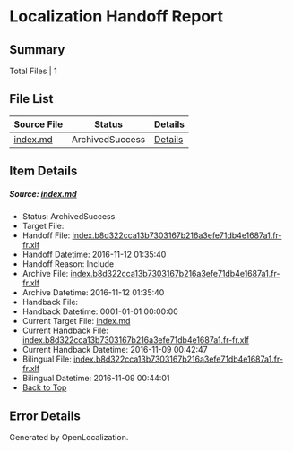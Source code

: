 # <a name='report-top'></a> Localization Handoff Report

## Summary
 Total Files | 1

## File List
 Source File | Status | Details 
 ----------- | ------ | ------- 
 [index.md](https://github.com/dotnet/docs/blob/bb2f36cd305bf5a06bc9ac10cd49b6d27fe0d4c0/index.md) | ArchivedSuccess | [Details](#6cd4a74e4c1e93b2db8f3080fdd90ae04192b278515)

## Item Details
##### <a name='6cd4a74e4c1e93b2db8f3080fdd90ae04192b278515'></a> Source: [index.md](https://github.com/dotnet/docs/blob/bb2f36cd305bf5a06bc9ac10cd49b6d27fe0d4c0/index.md)
* Status: ArchivedSuccess
* Target File: 
* Handoff File: [index.b8d322cca13b7303167b216a3efe71db4e1687a1.fr-fr.xlf](https://github.com/dotnet/docs.handoff/blob/4de607b01f910fb91acf01777718f6edf115e14d/ol-handoff/dotnet/docs.fr-fr/master/ht-p1/index.b8d322cca13b7303167b216a3efe71db4e1687a1.fr-fr.xlf)
* Handoff Datetime: 2016-11-12 01:35:40
* Handoff Reason: Include
* Archive File: [index.b8d322cca13b7303167b216a3efe71db4e1687a1.fr-fr.xlf](https://github.com/dotnet/docs.handoff/blob/307fabc4dd5fa1829265d3ced3283cc3f7880268/ol-archive/dotnet/docs.fr-fr/master/ht-p1/index.b8d322cca13b7303167b216a3efe71db4e1687a1.fr-fr.xlf)
* Archive Datetime: 2016-11-12 01:35:40
* Handback File: 
* Handback Datetime: 0001-01-01 00:00:00
* Current Target File: [index.md](https://github.com/dotnet/docs.fr-fr/blob/b41f3187ff253714094ad731790878e093d16879/index.md)
* Current Handback File: [index.b8d322cca13b7303167b216a3efe71db4e1687a1.fr-fr.xlf](https://github.com/dotnet/docs.handback/blob/cb6df7ab0f510357f888f7cb7db53a75e9a015bd/ol-handback/dotnet/docs.fr-fr/master/ht-p1/index.b8d322cca13b7303167b216a3efe71db4e1687a1.fr-fr.xlf)
* Current Handback Datetime: 2016-11-09 00:42:47
* Bilingual File: [index.b8d322cca13b7303167b216a3efe71db4e1687a1.fr-fr.xlf](https://github.com/dotnet/docs.handback/blob/cb6df7ab0f510357f888f7cb7db53a75e9a015bd/ol-handback/dotnet/docs.fr-fr/master/ht-p1/index.b8d322cca13b7303167b216a3efe71db4e1687a1.fr-fr.xlf)
* Bilingual Datetime: 2016-11-09 00:44:01
* [Back to Top](#report-top)


## Error Details

Generated by OpenLocalization.
